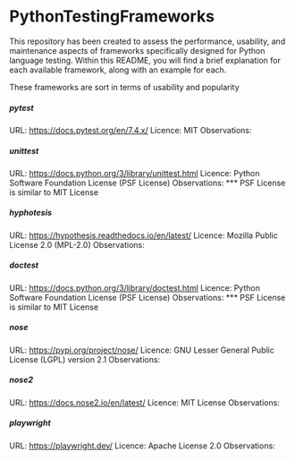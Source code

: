 # PythonTestingFrameworks
This repository has been created to assess the performance, usability, and maintenance aspects of frameworks specifically designed for Python language testing.
Within this README, you will find a brief explanation for each available framework, along with an example for each.

These frameworks are sort in terms of usability and popularity

##### pytest #####
URL: https://docs.pytest.org/en/7.4.x/
Licence: MIT
Observations:

##### unittest #####
URL: https://docs.python.org/3/library/unittest.html
Licence: Python Software Foundation License (PSF License)
Observations:
*** PSF License is similar to MIT License


##### hyphotesis #####
URL: https://hypothesis.readthedocs.io/en/latest/
Licence: Mozilla Public License 2.0 (MPL-2.0)
Observations:

##### doctest #####
URL: https://docs.python.org/3/library/doctest.html
Licence: Python Software Foundation License (PSF License)
Observations: 
*** PSF License is similar to MIT License

##### nose #####
URL: https://pypi.org/project/nose/
Licence: GNU Lesser General Public License (LGPL) version 2.1
Observations:

##### nose2 #####
URL: https://docs.nose2.io/en/latest/
Licence: MIT License
Observations:

##### playwright #####
URL: https://playwright.dev/
Licence: Apache License 2.0
Observations:


